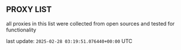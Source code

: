 ## PROXY LIST

all proxies in this list were collected from open sources and tested for functionality

last update: `2025-02-28 03:19:51.076440+00:00` UTC